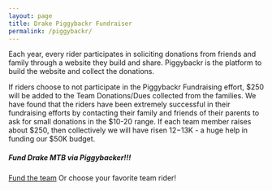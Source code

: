 ```yaml
---
layout: page
title: Drake Piggybackr Fundraiser
permalink: /piggybackr/
---
```


Each year, every rider participates in soliciting donations from friends and family through a website they build and share. Piggybackr is the platform to build the website and collect the donations.

If riders choose to not participate in the Piggybackr Fundraising effort, $250 will be added to the Team Donations/Dues collected from the families. We have found that the riders have been extremely successful in their fundraising efforts by contacting their family and friends of their parents to ask for small donations in the $10-20 range. If each team member raises about $250, then collectively we will have risen $12-$13K - a huge help in funding our $50K budget.

##### Fund Drake MTB via Piggybacker!!!
[Fund the team](https://www.piggybackr.com/drakemtb/drake-mountain-bike-team-2016-drake-mtb-fundraiser-20018)
Or choose your favorite team rider!
